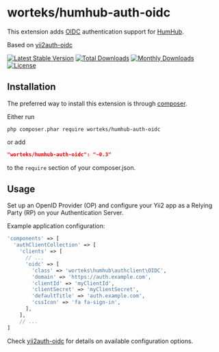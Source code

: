 # worteks/humhub-auth-oidc

This extension adds [OIDC](https://openid.net/specs/openid-connect-core-1_0.html) authentication support for [HumHub](https://github.com/humhub/humhub).

Based on [yii2auth-oidc](http://github.com/Worteks/yii2auth-oidc)

[![Latest Stable Version](https://poser.pugx.org/worteks/humhub-auth-oidc/v/stable)](https://packagist.org/packages/worteks/humhub-auth-oidc)
[![Total Downloads](https://poser.pugx.org/worteks/humhub-auth-oidc/downloads)](https://packagist.org/packages/worteks/humhub-auth-oidc)
[![Monthly Downloads](https://poser.pugx.org/worteks/humhub-auth-oidc/d/monthly)](https://packagist.org/packages/worteks/humhub-auth-oidc)
[![License](https://poser.pugx.org/worteks/humhub-auth-oidc/license)](https://packagist.org/packages/worteks/humhub-auth-oidc)

## Installation

The preferred way to install this extension is through [composer](http://getcomposer.org/download/).

Either run

```
php composer.phar require worteks/humhub-auth-oidc
```

or add

```json
"worteks/humhub-auth-oidc": "~0.3"
```

to the `require` section of your composer.json.

## Usage

Set up an OpenID Provider (OP) and configure your Yii2 app as a Relying Party (RP) on your Authentication Server.

Example application configuration:

```php
'components' => [
  'authClientCollection' => [
    'clients' => [
      // ...
      'oidc' => [
        'class' => 'worteks\humhub\authclient\OIDC',
        'domain' => 'https://auth.example.com',
        'clientId' => 'myClientId',
        'clientSecret' => 'myClientSecret',
        'defaultTitle' => 'auth.example.com',
        'cssIcon' => 'fa fa-sign-in',
      ],
    ],
    // ...
]
```

Check [yii2auth-oidc](http://github.com/Worteks/yii2auth-oidc) for details on available configuration options.
